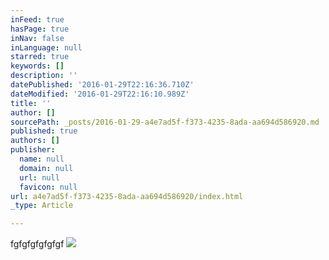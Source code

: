 ```yaml
---
inFeed: true
hasPage: true
inNav: false
inLanguage: null
starred: true
keywords: []
description: ''
datePublished: '2016-01-29T22:16:36.710Z'
dateModified: '2016-01-29T22:16:10.989Z'
title: ''
author: []
sourcePath: _posts/2016-01-29-a4e7ad5f-f373-4235-8ada-aa694d586920.md
published: true
authors: []
publisher:
  name: null
  domain: null
  url: null
  favicon: null
url: a4e7ad5f-f373-4235-8ada-aa694d586920/index.html
_type: Article

---
```

fgfgfgfgfgfgf
![](https://the-grid-user-content.s3-us-west-2.amazonaws.com/a35b4307-57c4-4720-a546-99054fc1edbc.png)